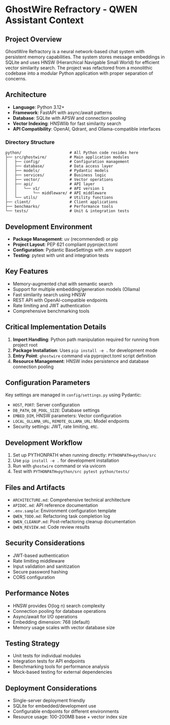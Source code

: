 # GhostWire Refractory - QWEN Assistant Context

## Project Overview
GhostWire Refractory is a neural network-based chat system with persistent memory capabilities. The system stores message embeddings in SQLite and uses HNSW (Hierarchical Navigable Small World) for efficient vector similarity search. The project was refactored from a monolithic codebase into a modular Python application with proper separation of concerns.

## Architecture
- **Language**: Python 3.12+
- **Framework**: FastAPI with async/await patterns
- **Database**: SQLite with APSW and connection pooling
- **Vector Indexing**: HNSWlib for fast similarity search
- **API Compatibility**: OpenAI, Qdrant, and Ollama-compatible interfaces

### Directory Structure
```
python/                     # All Python code resides here
├── src/ghostwire/          # Main application modules
│   ├── config/             # Configuration management
│   ├── database/           # Data access layer
│   ├── models/             # Pydantic models
│   ├── services/           # Business logic
│   ├── vector/             # Vector operations
│   ├── api/                # API layer
│   │   └── v1/             # API version 1
│   │       └── middleware/ # API middleware
│   └── utils/              # Utility functions
├── client/                 # Client applications
├── benchmarks/             # Performance tools
└── tests/                  # Unit & integration tests
```

## Development Environment
- **Package Management**: uv (recommended) or pip
- **Project Layout**: PEP 621 compliant pyproject.toml
- **Configuration**: Pydantic BaseSettings with .env support
- **Testing**: pytest with unit and integration tests

## Key Features
- Memory-augmented chat with semantic search
- Support for multiple embedding/generation models (Ollama)
- Fast similarity search using HNSW
- REST API with OpenAI-compatible endpoints
- Rate limiting and JWT authentication
- Comprehensive benchmarking tools

## Critical Implementation Details
1. **Import Handling**: Python path manipulation required for running from project root
2. **Package Installation**: Uses `pip install -e .` for development mode
3. **Entry Point**: `ghostwire` command via pyproject.toml script definition
4. **Resource Management**: HNSW index persistence and database connection pooling

## Configuration Parameters
Key settings are managed in `config/settings.py` using Pydantic:
- `HOST`, `PORT`: Server configuration
- `DB_PATH`, `DB_POOL_SIZE`: Database settings
- `EMBED_DIM`, HNSW parameters: Vector configuration
- `LOCAL_OLLAMA_URL`, `REMOTE_OLLAMA_URL`: Model endpoints
- Security settings: JWT, rate limiting, etc.

## Development Workflow
1. Set up PYTHONPATH when running directly: `PYTHONPATH=python/src`
2. Use `pip install -e .` for development installation
3. Run with `ghostwire` command or via uvicorn
4. Test with `PYTHONPATH=python/src pytest python/tests/`

## Files and Artifacts
- `ARCHITECTURE.md`: Comprehensive technical architecture
- `APIDOC.md`: API reference documentation
- `.env.sample`: Environment configuration template
- `QWEN_TODO.md`: Refactoring task completion log
- `QWEN_CLEANUP.md`: Post-refactoring cleanup documentation
- `QWEN_REVIEW.md`: Code review results

## Security Considerations
- JWT-based authentication
- Rate limiting middleware
- Input validation and sanitization
- Secure password hashing
- CORS configuration

## Performance Notes
- HNSW provides O(log n) search complexity
- Connection pooling for database operations
- Async/await for I/O operations
- Embedding dimension: 768 (default)
- Memory usage scales with vector database size

## Testing Strategy
- Unit tests for individual modules
- Integration tests for API endpoints
- Benchmarking tools for performance analysis
- Mock-based testing for external dependencies

## Deployment Considerations
- Single-server deployment friendly
- SQLite for embedded/development use
- Configurable endpoints for different environments
- Resource usage: 100-200MB base + vector index size
